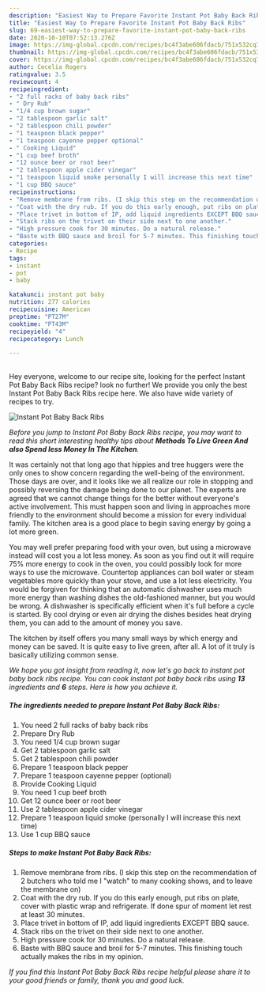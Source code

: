 ```yaml
---
description: "Easiest Way to Prepare Favorite Instant Pot Baby Back Ribs"
title: "Easiest Way to Prepare Favorite Instant Pot Baby Back Ribs"
slug: 69-easiest-way-to-prepare-favorite-instant-pot-baby-back-ribs
date: 2020-10-10T07:52:13.276Z
image: https://img-global.cpcdn.com/recipes/bc4f3abe606fdacb/751x532cq70/instant-pot-baby-back-ribs-recipe-main-photo.jpg
thumbnail: https://img-global.cpcdn.com/recipes/bc4f3abe606fdacb/751x532cq70/instant-pot-baby-back-ribs-recipe-main-photo.jpg
cover: https://img-global.cpcdn.com/recipes/bc4f3abe606fdacb/751x532cq70/instant-pot-baby-back-ribs-recipe-main-photo.jpg
author: Cecelia Rogers
ratingvalue: 3.5
reviewcount: 4
recipeingredient:
- "2 full racks of baby back ribs"
- " Dry Rub"
- "1/4 cup brown sugar"
- "2 tablespoon garlic salt"
- "2 tablespoon chili powder"
- "1 teaspoon black pepper"
- "1 teaspoon cayenne pepper optional"
- " Cooking Liquid"
- "1 cup beef broth"
- "12 ounce beer or root beer"
- "2 tablespoon apple cider vinegar"
- "1 teaspoon liquid smoke personally I will increase this next time"
- "1 cup BBQ sauce"
recipeinstructions:
- "Remove membrane from ribs. (I skip this step on the recommendation of 2 butchers who told me I &#34;watch&#34; to many cooking shows, and to leave the membrane on)"
- "Coat with the dry rub. If you do this early enough, put ribs on plate, cover with plastic wrap and refrigerate. If done spur of moment let rest at least 30 minutes."
- "Place trivet in bottom of IP, add liquid ingredients EXCEPT BBQ sauce."
- "Stack ribs on the trivet on their side next to one another."
- "High pressure cook for 30 minutes. Do a natural release."
- "Baste with BBQ sauce and broil for 5-7 minutes. This finishing touch actually makes the ribs in my opinion."
categories:
- Recipe
tags:
- instant
- pot
- baby

katakunci: instant pot baby 
nutrition: 277 calories
recipecuisine: American
preptime: "PT27M"
cooktime: "PT43M"
recipeyield: "4"
recipecategory: Lunch

---
```

<br>
Hey everyone, welcome to our recipe site, looking for the perfect Instant Pot Baby Back Ribs recipe? look no further! We provide you only the best Instant Pot Baby Back Ribs recipe here. We also have wide variety of recipes to try.
<br>


![Instant Pot Baby Back Ribs](https://img-global.cpcdn.com/recipes/bc4f3abe606fdacb/751x532cq70/instant-pot-baby-back-ribs-recipe-main-photo.jpg)

<i>Before you jump to Instant Pot Baby Back Ribs recipe, you may want to read this short interesting healthy tips about 
<strong>Methods To Live Green And also Spend less Money In The Kitchen</strong>.</i>
</br>

It was certainly not that long ago that hippies and tree huggers were the only ones to show concern regarding the well-being of the environment. Those days are over, and it looks like we all realize our role in stopping and possibly reversing the damage being done to our planet. The experts are agreed that we cannot change things for the better without everyone's active involvement. This must happen soon and living in approaches more friendly to the environment should become a mission for every individual family. The kitchen area is a good place to begin saving energy by going a lot more green.

You may well prefer preparing food with your oven, but using a microwave instead will cost you a lot less money. As soon as you find out it will require 75% more energy to cook in the oven, you could possibly look for more ways to use the microwave. Countertop appliances can boil water or steam vegetables more quickly than your stove, and use a lot less electricity. You would be forgiven for thinking that an automatic dishwasher uses much more energy than washing dishes the old-fashioned manner, but you would be wrong. A dishwasher is specifically efficient when it's full before a cycle is started. By cool drying or even air drying the dishes besides heat drying them, you can add to the amount of money you save.

The kitchen by itself offers you many small ways by which energy and money can be saved. It is quite easy to live green, after all. A lot of it truly is basically utilizing common sense.


<i>We hope you got insight from reading it, now let's go back to instant pot baby back ribs recipe. You can cook instant pot baby back ribs using <strong>13</strong> ingredients and <strong>6</strong> steps. Here is how you achieve it.
</i>

##### The ingredients needed to prepare Instant Pot Baby Back Ribs:

1. You need 2 full racks of baby back ribs
1. Prepare  Dry Rub
1. You need 1/4 cup brown sugar
1. Get 2 tablespoon garlic salt
1. Get 2 tablespoon chili powder
1. Prepare 1 teaspoon black pepper
1. Prepare 1 teaspoon cayenne pepper (optional)
1. Provide  Cooking Liquid
1. You need 1 cup beef broth
1. Get 12 ounce beer or root beer
1. Use 2 tablespoon apple cider vinegar
1. Prepare 1 teaspoon liquid smoke (personally I will increase this next time)
1. Use 1 cup BBQ sauce


##### Steps to make Instant Pot Baby Back Ribs:

1. Remove membrane from ribs. (I skip this step on the recommendation of 2 butchers who told me I &#34;watch&#34; to many cooking shows, and to leave the membrane on)
1. Coat with the dry rub. If you do this early enough, put ribs on plate, cover with plastic wrap and refrigerate. If done spur of moment let rest at least 30 minutes.
1. Place trivet in bottom of IP, add liquid ingredients EXCEPT BBQ sauce.
1. Stack ribs on the trivet on their side next to one another.
1. High pressure cook for 30 minutes. Do a natural release.
1. Baste with BBQ sauce and broil for 5-7 minutes. This finishing touch actually makes the ribs in my opinion.


<i>If you find this Instant Pot Baby Back Ribs recipe helpful please share it to your good friends or family, thank you and good luck.</i>

